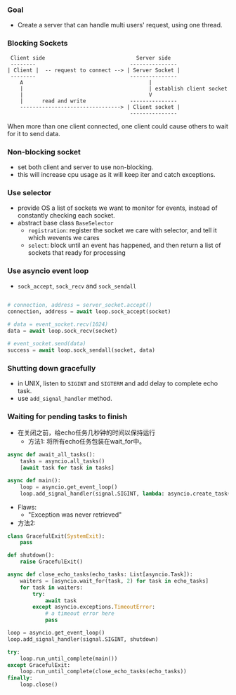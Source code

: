 ### Goal
- Create a server that can handle multi users' request, using one thread.

### Blocking Sockets

```
 Client side                             Server side
 --------                              ---------------
| Client |  -- request to connect --> | Server Socket |
 --------                              ---------------
    A                                        |
    |                                        | establish client socket
    |                                        V
    |      read and write              ---------------
    --------------------------------> | Client socket |
                                       ---------------
```
When more than one client connected, one client could cause others to wait for it to send data.


### Non-blocking socket
- set both client and server to use non-blocking.
- this will increase cpu usage as it will keep iter and catch exceptions.

### Use selector
- provide OS a list of sockets we want to monitor for events, instead of constantly checking each socket.
- abstract base class `BaseSelector`
  - `registration`: register the socket we care with selector, and tell it which wevents we cares
  - `select`: block until an event has happened, and then return a list of sockets that ready for processing

### Use asyncio event loop
- `sock_accept`, `sock_recv` and `sock_sendall`

```python

# connection, address = server_socket.accept()
connection, address = await loop.sock_accept(socket)

# data = event_socket.recv(1024)
data = await loop.sock_recv(socket)

# event_socket.send(data)
success = await loop.sock_sendall(socket, data)
```

### Shutting down gracefully
- in UNIX, listen to `SIGINT` and `SIGTERM` and add delay to complete echo task.
- use `add_signal_handler` method.

### Waiting for pending tasks to finish
- 在关闭之前，给echo任务几秒钟的时间以保持运行
  - 方法1: 将所有echo任务包装在wait_for中。
```python
async def await_all_tasks():
    tasks = asyncio.all_tasks()
    [await task for task in tasks]

async def main():
    loop = asyncio.get_event_loop()
    loop.add_signal_handler(signal.SIGINT, lambda: asyncio.create_task(await_all_tasks()))  # lambda这里确保await_all_tasks 在信号发生时运行， 而非注册时
```
  - Flaws:
    - "Exception was never retrieved"
  - 方法2:
```python
class GracefulExit(SystemExit):
    pass

def shutdown():
    raise GracefulExit()

async def close_echo_tasks(echo_tasks: List[asyncio.Task]):
    waiters = [asyncio.wait_for(task, 2) for task in echo_tasks]
    for task in waiters:
        try:
            await task
        except asyncio.exceptions.TimeoutError:
            # a timeout error here
            pass

loop = asyncio.get_event_loop()
loop.add_signal_handler(signal.SIGINT, shutdown)

try:
    loop.run_until_complete(main())
except GracefulExit:
    loop.run_until_complete(close_echo_tasks(echo_tasks))
finally:
    loop.close()
```
